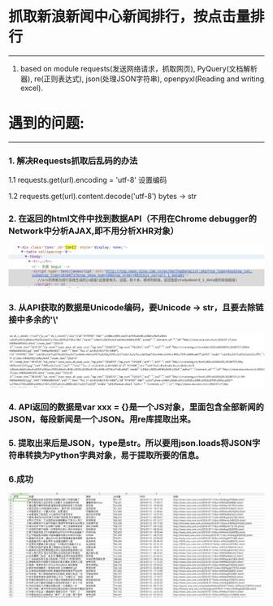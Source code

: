 # 抓取新浪新闻中心新闻排行，按点击量排行
---
1.    based on module requests(发送网络请求，抓取网页), PyQuery(文档解析器), re(正则表达式), json(处理JSON字符串), openpyxl(Reading and writing excel).

# 遇到的问题:
---
### 1. 解决Requests抓取后乱码的办法
1.1  requests.get(url).encoding = 'utf-8'   设置编码

1.2  requests.get(url).content.decode('utf-8')    bytes -> str
### 2. 在返回的html文件中找到数据API（不用在Chrome debugger的Network中分析AJAX,即不用分析XHR对象）
![shot1](./screenshot/1.png)
### 3. 从API获取的数据是Unicode编码，要Unicode -> str，且要去除链接中多余的'\\'
![shot1](./screenshot/2.png)
### 4. API返回的数据是var xxx = {}是一个JS对象，里面包含全部新闻的JSON，每段新闻是一个JSON。用re库提取出来。
### 5. 提取出来后是JSON，type是str。所以要用json.loads将JSON字符串转换为Python字典对象，易于提取所要的信息。

### 6.成功
![shot1](./screenshot/3.png)



